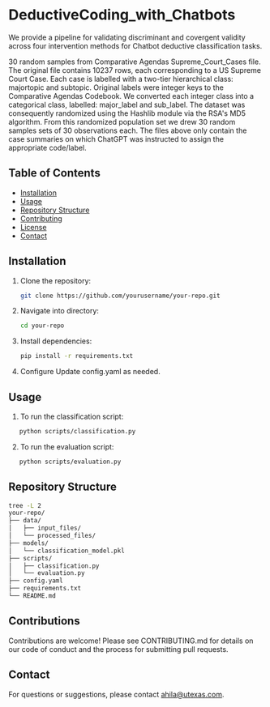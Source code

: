 # DeductiveCoding_with_Chatbots
We provide a pipeline for validating discriminant and covergent validity across four intervention methods for Chatbot deductive classification tasks.

30 random samples from Comparative Agendas Supreme_Court_Cases file. The original file contains 10237 rows, each corresponding to a US Supreme Court Case. Each case is labelled with a two-tier hierarchical class: majortopic and subtopic. Original labels were integer keys to the Comparative Agendas Codebook. We converted each integer class into a categorical class, labelled: major_label and sub_label. The dataset was consequently randomized using the Hashlib module via the RSA's MD5 algorithm. From this randomized population set we drew 30 random samples sets of 30 observations each. The files above only contain the case summaries on which ChatGPT was instructed to assign the appropriate code/label.

## Table of Contents
- [Installation](#installation)
- [Usage](#usage)
- [Repository Structure](#repository-structure)
- [Contributing](#contributing)
- [License](#license)
- [Contact](#contact)

## Installation
1. Clone the repository:
   ```bash
   git clone https://github.com/yourusername/your-repo.git
2. Navigate into directory:
   ```bash
   cd your-repo
3. Install dependencies:
   ```bash
   pip install -r requirements.txt
4. Configure
   Update config.yaml as needed.  

## Usage
1. To run the classification script:
```bash
   python scripts/classification.py
```
2. To run the evaluation script:
```bash
   python scripts/evaluation.py 
```

## Repository Structure
   ```bash
   tree -L 2
   your-repo/
   ├── data/
   │   ├── input_files/
   │   └── processed_files/
   ├── models/
   │   └── classification_model.pkl
   ├── scripts/
   │   ├── classification.py
   │   └── evaluation.py
   ├── config.yaml
   ├── requirements.txt
   └── README.md
   ```

## Contributions
Contributions are welcome! Please see CONTRIBUTING.md for details on our code of conduct and the process for submitting pull requests.

## Contact 
For questions or suggestions, please contact ahila@utexas.com.
